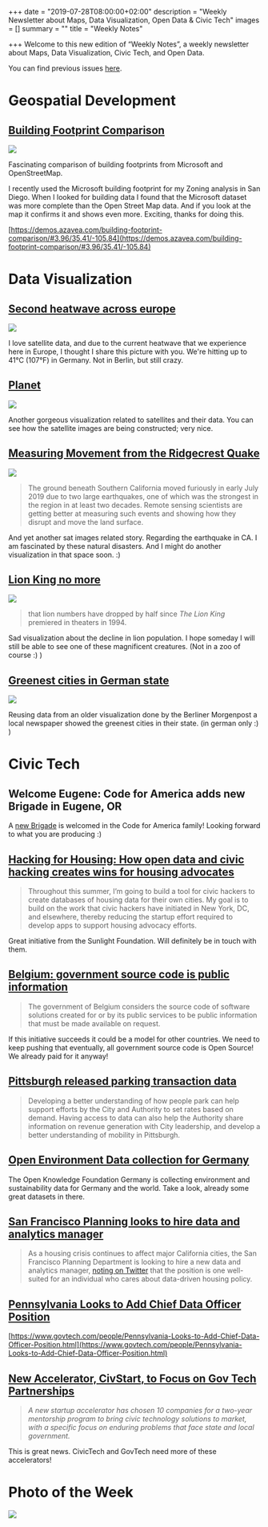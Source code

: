 +++
date = "2019-07-28T08:00:00+02:00"
description = "Weekly Newsletter about Maps, Data Visualization, Open Data & Civic Tech"
images = []
summary = ""
title = "Weekly Notes"

+++
Welcome to this new edition of “Weekly Notes”, a weekly newsletter about Maps, Data Visualization, Civic Tech, and Open Data.

You can find previous issues [here](http://milafrerichs.com/newsletter).

# Geospatial Development

## [Building Footprint Comparison](https://demos.azavea.com/building-footprint-comparison/#3.96/35.41/-105.84)

[![](https://res.cloudinary.com/civicvision/image/upload/f_auto,q_auto,w_auto,dpr_auto,c_limit/milafrerichs.com/newsletter/data-viz/building-footprints.png)](https://demos.azavea.com/building-footprint-comparison/#3.96/35.41/-105.84)

Fascinating comparison of building footprints from Microsoft and OpenStreetMap.

I recently used the Microsoft building footprint for my Zoning analysis in San Diego. When I looked for building data I found that the Microsoft dataset was more complete than the Open Street Map data. And if you look at the map it confirms it and shows even more. Exciting, thanks for doing this.

[https://demos.azavea.com/building-footprint-comparison/#3.96/35.41/-105.84](https://demos.azavea.com/building-footprint-comparison/#3.96/35.41/-105.84)

# Data Visualization

## [Second heatwave across europe](https://earthobservatory.nasa.gov/images/145377/a-second-scorching-heatwave-in-europe)

[![](https://res.cloudinary.com/civicvision/image/upload/f_auto,q_auto,w_auto,dpr_auto,c_limit/milafrerichs.com/newsletter/data-viz/europe_geos5_2019206_lrg.png)](https://earthobservatory.nasa.gov/images/145377/a-second-scorching-heatwave-in-europe)

I love satellite data, and due to the current heatwave that we experience here in Europe, I thought I share this picture with you. We're hitting up to 41°C (107°F) in Germany. Not in Berlin, but still crazy.

## [Planet](https://nbremer.github.io/planet-globe/)

[![](https://res.cloudinary.com/civicvision/image/upload/f_auto,q_auto,w_auto,dpr_auto,c_limit/milafrerichs.com/newsletter/data-viz/planet-satellites.png)](https://nbremer.github.io/planet-globe/)

Another gorgeous visualization related to satellites and their data. You can see how the satellite images are being constructed; very nice.

## [Measuring Movement from the Ridgecrest Quake](https://earthobservatory.nasa.gov/images/145318/measuring-movement-from-the-ridgecrest-quake)

[![](https://res.cloudinary.com/civicvision/image/upload/f_auto,q_auto,w_auto,dpr_auto,c_limit/milafrerichs.com/newsletter/data-viz/ridgecrest_alos2_2019189_lrg.jpg)](https://earthobservatory.nasa.gov/images/145318/measuring-movement-from-the-ridgecrest-quake)

> The ground beneath Southern California moved furiously in early July 2019 due to two large earthquakes, one of which was the strongest in the region in at least two decades. Remote sensing scientists are getting better at measuring such events and showing how they disrupt and move the land surface.

And yet another sat images related story. Regarding the earthquake in CA. I am fascinated by these natural disasters. And I might do another visualization in that space soon. :)

## [Lion King no more](https://www.nationalgeographic.com/animals/2019/07/lion-numbers-halved-since-original-lion-king/)

[![](https://res.cloudinary.com/civicvision/image/upload/f_auto,q_auto,w_auto,dpr_auto,c_limit/milafrerichs.com/newsletter/data-viz/lion-afrika.jpg)](https://www.nationalgeographic.com/animals/2019/07/lion-numbers-halved-since-original-lion-king/)

> that lion numbers have dropped by half since _The Lion King_ premiered in theaters in 1994.

Sad visualization about the decline in lion population. I hope someday I will still be able to see one of these magnificent creatures. (Not in a zoo of course :) )

## [Greenest cities in German state](https://bnn.de/lokales/karlsruhe/gruenste-staedte-baden-wuerttemberg-ranking-parks-gruenflaechen)

![](https://res.cloudinary.com/civicvision/image/upload/f_auto,q_auto,w_auto,dpr_auto,c_limit/milafrerichs.com/newsletter/data-viz/08_gruene_staedte_mannheim.jpg)

Reusing data from an older visualization done by the Berliner Morgenpost a local newspaper showed the greenest cities in their state. (in german only :) )

# Civic Tech

## Welcome Eugene: Code for America adds new Brigade in Eugene, OR

A [new Brigade](https://twitter.com/open_eugene) is welcomed in the Code for America family! Looking forward to what you are producing :)

## [Hacking for Housing: How open data and civic hacking creates wins for housing advocates](https://sunlightfoundation.com/2019/07/22/hacking-for-housing-how-open-data-and-civic-hacking-creates-wins-for-housing-advocates/)

> Throughout this summer, I’m going to build a tool for civic hackers to create databases of housing data for their own cities. My goal is to build on the work that civic hackers have initiated in New York, DC, and elsewhere, thereby reducing the startup effort required to develop apps to support housing advocacy efforts.

Great initiative from the Sunlight Foundation. Will definitely be in touch with them.

## [Belgium: government source code is public information](https://joinup.ec.europa.eu/collection/open-source-observatory-osor/news/open-data-directive)

> The government of Belgium considers the source code of software solutions created for or by its public services to be public information that must be made available on request.

If this initiative succeeds it could be a model for other countries. We need to keep pushing that eventually, all government source code is Open Source! We already paid for it anyway!

## [Pittsburgh released parking transaction data](http://www.wprdc.org/news/published-data-pittsburgh-parking-transactions/)

> Developing a better understanding of how people park can help support efforts by the City and Authority to set rates based on demand. Having access to data can also help the Authority share information on revenue generation with City leadership, and develop a better understanding of mobility in Pittsburgh.

## [Open Environment Data collection for Germany](https://hackmd.okfn.de/OJQIPlRiQD61VOS-sVV4JQ?view#)

The Open Knowledge Foundation Germany is collecting environment and sustainability data for Germany and the world. Take a look, already some great datasets in there.

## [San Francisco Planning looks to hire data and analytics manager](https://twitter.com/DataSF/status/1151153459069980672)

> As a housing crisis continues to affect major California cities, the San Francisco Planning Department is looking to hire a new data and analytics manager, [noting on Twitter](https://twitter.com/DataSF/status/1151153459069980672) that the position is one well-suited for an individual who cares about data-driven housing policy.

## [Pennsylvania Looks to Add Chief Data Officer Position](https://www.govtech.com/people/Pennsylvania-Looks-to-Add-Chief-Data-Officer-Position.html)

[https://www.govtech.com/people/Pennsylvania-Looks-to-Add-Chief-Data-Officer-Position.html](https://www.govtech.com/people/Pennsylvania-Looks-to-Add-Chief-Data-Officer-Position.html)

## [New Accelerator, CivStart, to Focus on Gov Tech Partnerships](https://www.govtech.com/biz/New-Accelerator-CivStart-to-Focus-on-Gov-Tech-Partnerships.html)

> _A new startup accelerator has chosen 10 companies for a two-year mentorship program to bring civic technology solutions to market, with a specific focus on enduring problems that face state and local government._

This is great news. CivicTech and GovTech need more of these accelerators!

# Photo of the Week

![](https://res.cloudinary.com/civicvision/image/upload/f_auto,q_auto,w_auto,dpr_auto,c_limit/milafrerichs.com/newsletter/photo_of_the_week/IMG_5410.jpg)

<div class="rm-area-end-of-content"></div>
